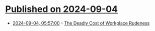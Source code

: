 # [Published on 2024-09-04](index.md)

* [2024-09-04, 05:57:00](https://soylentnews.org/article.pl?sid=24/09/03/088217&from=rss) - [The Deadly Cost of Workplace Rudeness](https://soylentnews.org/article.pl?sid=24/09/03/088217&from=rss)
